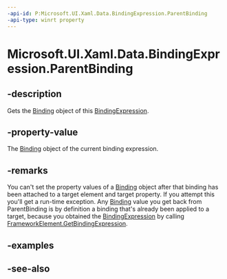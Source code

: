 ```yaml
---
-api-id: P:Microsoft.UI.Xaml.Data.BindingExpression.ParentBinding
-api-type: winrt property
---
```


<!-- Property syntax
public Windows.UI.Xaml.Data.Binding ParentBinding { get; }
-->

# Microsoft.UI.Xaml.Data.BindingExpression.ParentBinding

## -description
Gets the [Binding](binding.md) object of this [BindingExpression](bindingexpression.md).

## -property-value
The [Binding](binding.md) object of the current binding expression.

## -remarks
You can't set the property values of a [Binding](binding.md) object after that binding has been attached to a target element and target property. If you attempt this you'll get a run-time exception. Any [Binding](binding.md) value you get back from ParentBinding is by definition a binding that's already been applied to a target, because you obtained the [BindingExpression](bindingexpression.md) by calling [FrameworkElement.GetBindingExpression](../microsoft.ui.xaml/frameworkelement_getbindingexpression_54714721.md).

## -examples

## -see-also
